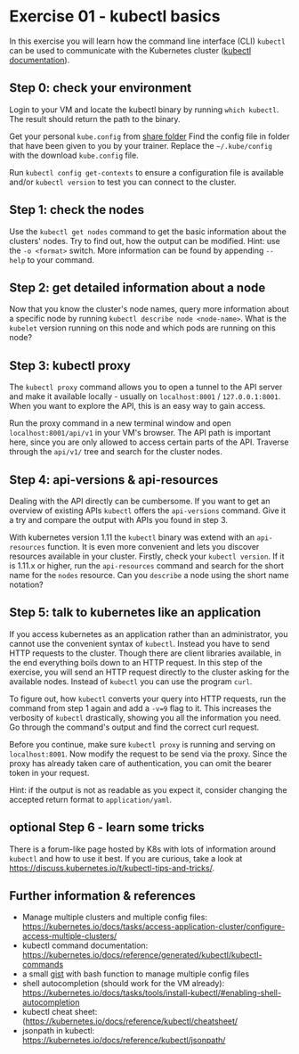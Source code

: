# Exercise 01 - kubectl basics

In this exercise you will learn how the command line interface (CLI) `kubectl` can be used to communicate with the Kubernetes cluster ([kubectl documentation](https://kubernetes.io/docs/reference/kubectl/overview/)).

## Step 0: check your environment
Login to your VM and locate the kubectl binary by running `which kubectl`. The result should return the path to the binary.

Get your personal `kube.config` from [share folder](https://sap.sharepoint.com/teams/Dockerk8sSFPVG2021AprilTraining/Shared%20Documents/Forms/AllItems.aspx?RootFolder=%2Fteams%2FDockerk8sSFPVG2021AprilTraining%2FShared%20Documents%2FGeneral%2Ftraining%2D82384c7b%2Dapril%2D2021%2Fkube%2Dconfigs&FolderCTID=0x012000E54FE2D3C494004E85CAE2B4BAE8F91D)
Find the config file in folder that have been given to you by your trainer.
Replace the `~/.kube/config` with the download `kube.config` file. 

Run `kubectl config get-contexts` to ensure a configuration file is available and/or `kubectl version` to test you can connect to the cluster. 

## Step 1: check the nodes
Use the `kubectl get nodes` command to get the basic information about the clusters' nodes. Try to find out, how the output can be modified. Hint: use the `-o <format>` switch. More information can be found by appending `--help` to your command.

## Step 2: get detailed information about a node
Now that you know the cluster's node names, query more information about a specific node by running `kubectl describe node <node-name>`. What is the `kubelet` version running on this node and which pods are running on this node?

## Step 3: kubectl proxy
The `kubectl proxy` command allows you to open a tunnel to the API server and make it available locally - usually on `localhost:8001` / `127.0.0.1:8001`. When you want to explore the API, this is an easy way to gain access.

Run the proxy command in a new terminal window and open `localhost:8001/api/v1` in your VM's browser. The API path is important here, since you are only allowed to access certain parts of the API. Traverse through the `api/v1/` tree and search for the cluster nodes.  

## Step 4: api-versions & api-resources
Dealing with the API directly can be cumbersome. If you want to get an overview of existing APIs `kubectl` offers the `api-versions` command. Give it a try and compare the output with APIs you found in step 3.

With kubernetes version 1.11 the `kubectl` binary was extend with an `api-resources` function. It is even more convenient and lets you discover resources available in your cluster.
Firstly, check your `kubectl version`. If it is 1.11.x or higher, run the `api-resources` command and search for the short name for the `nodes` resource. Can you `describe` a node using the short name notation?  

## Step 5: talk to kubernetes like an application
If you access kubernetes as an application rather than an administrator, you cannot use the convenient syntax of `kubectl`. Instead you have to send HTTP requests to the cluster. Though there are client libraries available, in the end everything boils down to an HTTP request.
In this step of the exercise, you will send an HTTP request directly to the cluster asking for the available nodes. Instead of `kubectl` you can use the program `curl`.

To figure out, how `kubectl` converts your query into HTTP requests, run the command from step 1 again and add a `-v=9` flag to it. This increases the verbosity of `kubectl` drastically, showing you all the information you need. Go through the command's output and find the correct curl request.

Before you continue, make sure `kubectl proxy` is running and serving on `localhost:8001`. Now modify the request to be send via the proxy. Since the proxy has already taken care of authentication, you can omit the bearer token in your request.

Hint: if the output is not as readable as you expect it, consider changing the accepted return format to `application/yaml`.

## optional Step 6 - learn some tricks
There is a forum-like page hosted by K8s with lots of information around `kubectl` and how to use it best. If you are curious, take a look at https://discuss.kubernetes.io/t/kubectl-tips-and-tricks/.

## Further information & references
- Manage multiple clusters and multiple config files: https://kubernetes.io/docs/tasks/access-application-cluster/configure-access-multiple-clusters/ 
- kubectl command documentation: https://kubernetes.io/docs/reference/generated/kubectl/kubectl-commands
- a small [gist](https://github.wdf.sap.corp/gist/D051945/3f3daf9f71f7e012c1e25a48c1c6e8da) with bash function to manage multiple config files
- shell autocompletion (should work for the VM already): https://kubernetes.io/docs/tasks/tools/install-kubectl/#enabling-shell-autocompletion
- kubectl cheat sheet:(https://kubernetes.io/docs/reference/kubectl/cheatsheet/
- jsonpath in kubectl: https://kubernetes.io/docs/reference/kubectl/jsonpath/
